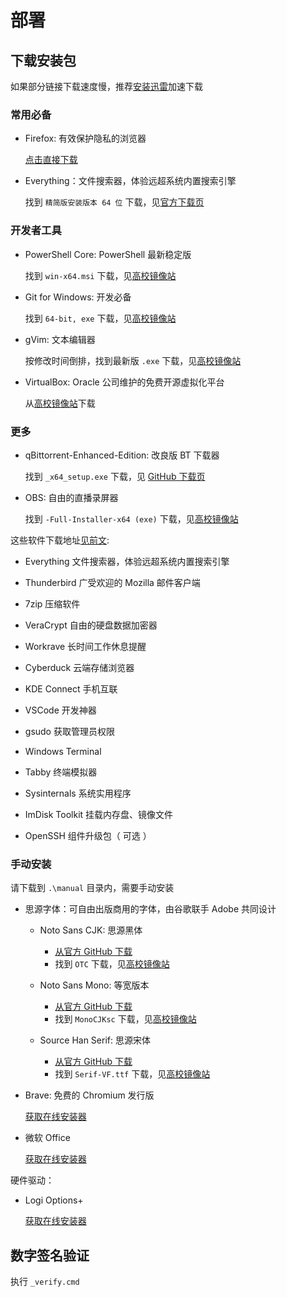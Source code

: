 # 部署

## 下载安装包

如果部分链接下载速度慢，推荐[安装迅雷](https://dl.xunlei.com/)加速下载

### 常用必备

- Firefox: 有效保护隐私的浏览器

  [点击直接下载](https://download.mozilla.org/?product=firefox-latest-ssl&os=win64&lang=zh-CN)

- Everything：文件搜索器，体验远超系统内置搜索引擎

  找到 `精简版安装版本 64 位` 下载，见[官方下载页](https://www.voidtools.com/zh-cn/)

### 开发者工具

- PowerShell Core: PowerShell 最新稳定版

  找到 `win-x64.msi` 下载，见[高校镜像站](https://mirrorz.org/list/PowerShell)

- Git for Windows: 开发必备

  找到 `64-bit, exe` 下载，见[高校镜像站](https://mirrorz.org/app/Git)

- gVim: 文本编辑器

  按修改时间倒排，找到最新版 `.exe` 下载，见[高校镜像站](https://mirrorz.org/list/vim)

- VirtualBox: Oracle 公司维护的免费开源虚拟化平台

  从[高校镜像站](https://mirrorz.org/app/VirtualBox)下载

### 更多

- qBittorrent-Enhanced-Edition: 改良版 BT 下载器

  找到 `_x64_setup.exe` 下载，见 [GitHub 下载页](https://github.com/c0re100/qBittorrent-Enhanced-Edition/releases/latest)

- OBS: 自由的直播录屏器

  找到 `-Full-Installer-x64 (exe)` 下载，见[高校镜像站](https://mirrorz.org/app/OBS)

这些软件下载地址[见前文](./README.md):

- Everything 文件搜索器，体验远超系统内置搜索引擎
- Thunderbird 广受欢迎的 Mozilla 邮件客户端
- 7zip 压缩软件
- VeraCrypt 自由的硬盘数据加密器

- Workrave 长时间工作休息提醒
- Cyberduck 云端存储浏览器
- KDE Connect 手机互联

- VSCode 开发神器
- gsudo 获取管理员权限
- Windows Terminal
- Tabby 终端模拟器
- Sysinternals 系统实用程序
- ImDisk Toolkit 挂载内存盘、镜像文件
- OpenSSH 组件升级包（ 可选 ）

### 手动安装

请下载到 `.\manual` 目录内，需要手动安装

- 思源字体：可自由出版商用的字体，由谷歌联手 Adobe 共同设计

  - Noto Sans CJK: 思源黑体

    - [从官方 GitHub 下载](https://github.com/googlefonts/noto-cjk/releases/latest/download/03_NotoSansCJK-OTC.zip)
    - 找到 `OTC` 下载，见[高校镜像站](https://mirrorz.org/font/GoogleFonts)

  - Noto Sans Mono: 等宽版本

    - [从官方 GitHub 下载](https://github.com/googlefonts/noto-cjk/releases/latest/download/13_NotoSansMonoCJKsc.zip)
    - 找到 `MonoCJKsc` 下载，见[高校镜像站](https://mirrorz.org/font/GoogleFonts)

  - Source Han Serif: 思源宋体

    - [从官方 GitHub 下载](https://github.com/adobe-fonts/source-han-serif/releases/latest/download/01_SourceHanSerif.ttc.zip)
    - 找到 `Serif-VF.ttf` 下载，见[高校镜像站](https://mirrorz.org/font/AdobeSourceHan)

- Brave: 免费的 Chromium 发行版

  [获取在线安装器](https://laptop-updates.brave.com/latest/winx64)

- 微软 Office

  [获取在线安装器](https://setup.office.com/)

硬件驱动：

- Logi Options+

  [获取在线安装器](https://www.logitech.com.cn/zh-cn/software/logi-options-plus.html)

## 数字签名验证

执行 `_verify.cmd`
